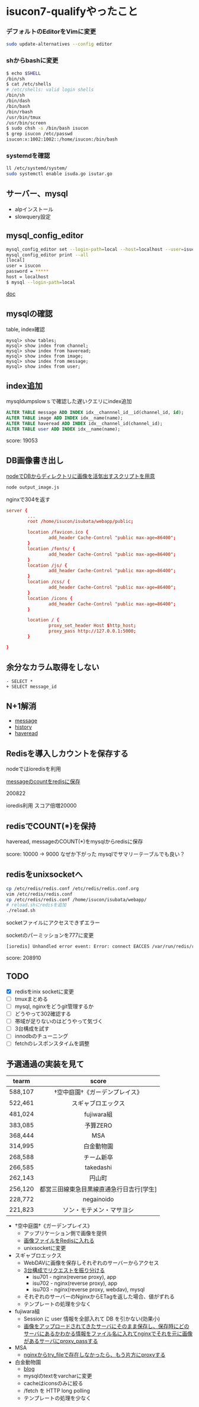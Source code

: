 # isucon7-qualifyやったこと

### デフォルトのEditorをVimに変更

```bash
sudo update-alternatives --config editor
```

### shからbashに変更

```bash
$ echo $SHELL
/bin/sh
$ cat /etc/shells
# /etc/shells: valid login shells
/bin/sh
/bin/dash
/bin/bash
/bin/rbash
/usr/bin/tmux
/usr/bin/screen
$ sudo chsh -s /bin/bash isucon
$ grep isucon /etc/passwd
isucon:x:1002:1002::/home/isucon:/bin/bash
```

### systemdを確認

```bash
ll /etc/systemd/system/
sudo systemctl enable isuda.go isutar.go
```

## サーバー、mysql

- alpインストール
- slowquery設定

## mysql_config_editor

```bash
mysql_config_editor set --login-path=local --host=localhost --user=isucon --password
mysql_config_editor print --all
[local]
user = isucon
password = *****
host = localhost
$ mysql --login-path=local
```

[doc](https://dev.mysql.com/doc/refman/5.6/ja/mysql-config-editor.html)

## mysqlの確認

table, index確認

```mysql
mysql> show tables;
mysql> show index from channel;
mysql> show index from haveread;
mysql> show index from image;
mysql> show index from message;
mysql> show index from user;
```

## index追加

mysqldumpslowｓで確認した遅いクエリにindex追加

```sql
ALTER TABLE message ADD INDEX idx__channnel_id__id(channel_id, id);
ALTER TABLE image ADD INDEX idx__name(name);
ALTER TABLE haveread ADD INDEX idx__channel_id(channel_id);
ALTER TABLE user ADD INDEX idx__name(name);
```

score: 19053


## DB画像書き出し

[nodeでDBからディレクトリに画像を活気出すスクリプトを用意](https://github.com/kkenya/isucon7-qualify/commit/c2c743efb62c78cdd851dcccc1fe5cbebb796153)

```bash
node output_image.js
```

nginxで304を返す

```nginx.conf
server {
        ...
        root /home/isucon/isubata/webapp/public;

        location /favicon.ico {
                add_header Cache-Control "public max-age=86400";
        }
        location /fonts/ {
                add_header Cache-Control "public max-age=86400";
        }
        location /js/ {
                add_header Cache-Control "public max-age=86400";
        }
        location /css/ {
                add_header Cache-Control "public max-age=86400";
        }
        location /icons {
                add_header Cache-Control "public max-age=86400";
        }

        location / {
                proxy_set_header Host $http_host;
                proxy_pass http://127.0.0.1:5000;
        }

}
```

## 余分なカラム取得をしない

```git
- SELECT *
+ SELECT message_id
```

## N+1解消

- [message](https://github.com/kkenya/isucon7-qualify/commit/f6ba9b4230038d3c8af10a53654e41122741b8e5)
- [history](https://github.com/kkenya/isucon7-qualify/commit/cbe4f1f009fe1b85e42461a5ae4418ace4830302)
- [haveread](https://github.com/kkenya/isucon7-qualify/commit/3bdcd22bb72a571707b6366fa3840eb864ef854d)

## Redisを導入しカウントを保存する

nodeではioredisを利用

[messageのcountをredisに保存](https://github.com/kkenya/isucon7-qualify/commit/9e99387d5357c6a172119c28a880e3d8671b7192)

200822

ioredis利用
スコア倍増20000

## redisでCOUNT(*)を保持

haveread, messageのCOUNT(*)をmysqlからredisに保存

score: 10000 -> 9000
なぜか下がった
mysqlでサマリーテーブルでも良い？

## redisをunixsocketへ

```bash
cp /etc/redis/redis.conf /etc/redis/redis.conf.org
vim /etc/redis/redis.conf
cp /etc/redis/redis.conf /home/isucon/isubata/webapp/
# reload.shにredisを追加
./reload.sh
```

socketファイルにアクセスできずエラー

socketのパーミッションを777に変更

```bash
[ioredis] Unhandled error event: Error: connect EACCES /var/run/redis/redis.sock
```

score: 208910

## TODO

- [x] redisをinix socketに変更
- [ ] tmuxまとめる
- [ ] mysql, nginxをどうgit管理するか
- [ ] どうやって302確認する
- [ ] 帯域が足りないのはどうやって気づく
- [ ] 3台構成を試す
- [ ] innodbのチューニング
- [ ] fetchのレスポンスタイムを調整

## 予選通過の実装を見て

|tearm|score|
|:--:|:--:|
|588,107|†空中庭園†《ガーデンプレイス》|
|522,461|スギャブロエックス|
|481,024|fujiwara組|
|383,085|予算ZERO|
|368,444|MSA|
|314,995|白金動物園|
|268,588|チーム新卒|
|266,585|takedashi|
|262,143|円山町|
|256,120|都営三田線東急目黒線直通急行日吉行[学生]|
|228,772|negainoido|
|221,823|ソン・モテメン・マサヨシ|

- †空中庭園†《ガーデンプレイス》
  - アップリケーション側で画像を提供
  - [画像ファイルをRedisに入れる](https://mozami.me/2017/10/24/isucon7_qualify.html)
  - unixsocketに変更
- スギャブロエックス
  - WebDAVに画像を保存しそれぞれのサーバーからアクセス
  - [3台構成でリクエストを振り分ける](https://kazeburo.hatenablog.com/entry/2017/10/23/181843)
    - isu701 - nginx(reverse proxy), app
    - isu702 - nginx(reverse proxy), app
    - isu703 - nginx(reverse proxy, webdav), mysql
  - それぞれのサーバーのNginxからETagを返した場合、値がずれる
  - テンプレートの処理を少なく
- fujiwara組
  - Session に user 情報を全部入れて DB を引かない(効果小)
  - [画像をアップロードされてきたサーバにそのまま保存し、保存時にどのサーバにあるかわかる情報をファイル名に入れてnginxでそれを元に画像があるサーバにproxy_passする](https://beatsync.net/main/log20171023.html)
- MSA
  - [nginxからtry_fileで存在しなかったら、もう片方にproxyする](https://mizkei.hatenablog.com/entry/2017/10/23/182820)
- 白金動物園
  - [blog](https://diary.sorah.jp/2017/10/23/isucon7q)
  - mysqlのtextをvarcharに変更
  - cacheはiconsのみに絞る
  - /fetch を HTTP long polling
  - テンプレートの処理を少なく

